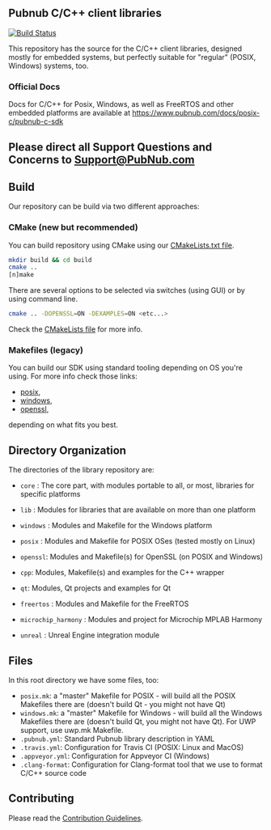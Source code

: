 ## Pubnub C/C++ client libraries

[![Build Status](https://travis-ci.com/pubnub/c-core.svg?branch=master)](https://travis-ci.com/pubnub/c-core)

This repository has the source for the C/C++ client libraries,
designed mostly for embedded systems, but perfectly suitable for
"regular" (POSIX, Windows) systems, too.

### Official Docs 
Docs for C/C++ for Posix, Windows, as well as FreeRTOS and other embedded platforms are available at 
https://www.pubnub.com/docs/posix-c/pubnub-c-sdk

## Please direct all Support Questions and Concerns to Support@PubNub.com

## Build 

Our repository can be build via two different approaches:

### CMake (new but recommended)

You can build repository using CMake using our [CMakeLists.txt file](CMakeLists.txt). 

```sh
mkdir build && cd build
cmake ..
[n]make
```

There are several options to be selected via switches (using GUI) or by using command line.
```sh 
cmake .. -DOPENSSL=ON -DEXAMPLES=ON <etc...>
```

Check the [CMakeLists file](CMakeLists.txt) for more info.

### Makefiles (legacy)

You can build our SDK using standard tooling depending on OS you're using. 
For more info check those links:

- [posix](posix/README.md),
- [windows](windows/README.md),
- [openssl](openssl/),

depending on what fits you best. 

## Directory Organization

The directories of the library repository are:

- `core` : The core part, with modules portable to all, or most, libraries for
  specific platforms

- `lib` : Modules for libraries that are available on more than one platform

- `windows` : Modules and Makefile for the Windows platform

- `posix` : Modules and Makefile for POSIX OSes (tested mostly on Linux)

- `openssl`: Modules and Makefile(s) for OpenSSL (on POSIX and Windows)

- `cpp`: Modules, Makefile(s) and examples for the C++ wrapper

- `qt`: Modules, Qt projects and examples for Qt

- `freertos` : Modules and Makefile for the FreeRTOS

- `microchip_harmony` : Modules and project for Microchip MPLAB Harmony

- `unreal` : Unreal Engine integration module

  
## Files

In this root directory we have some files, too:

- `posix.mk`: a "master" Makefile for POSIX - will build all the POSIX
  Makefiles there are (doesn't build Qt - you might not have Qt)
- `windows.mk`: a "master" Makefile for Windows - will build all the 
  Windows Makefiles there are (doesn't build Qt, you might not have Qt). For UWP support, use uwp.mk Makefile.
- `.pubnub.yml`: Standard Pubnub library description in YAML
- `.travis.yml`: Configuration for Travis CI (POSIX: Linux and MacOS)
- `.appveyor.yml`: Configuration for Appveyor CI (Windows)
- `.clang-format`: Configuration for Clang-format tool that we use to format
  C/C++ source code

  
## Contributing

Please read the [Contribution Guidelines](CONTRIBUTING.md).
